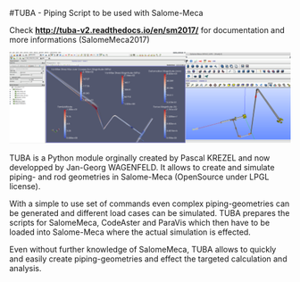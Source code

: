 
#TUBA - Piping Script to be used with Salome-Meca


Check **http://tuba-v2.readthedocs.io/en/sm2017/** for documentation and more informations (SalomeMeca2017)

![TUBA-EXAMPLE](docs/_static/ExampleTUBA.png "Sustainable Energy Transitions")


TUBA is a Python module orginally created by Pascal KREZEL and now developped by Jan-Georg WAGENFELD. It allows to create and simulate piping- and rod geometries in Salome-Meca (OpenSource under LPGL license).

With a simple to use set of commands even complex piping-geometries can be generated and different load cases can be simulated.
TUBA prepares the scripts for SalomeMeca, CodeAster and ParaVis which then have to be loaded into Salome-Meca where the actual simulation is effected.

Even without further knowledge of SalomeMeca, TUBA allows to quickly and easily create piping-geometries and effect the targeted calculation and analysis.



